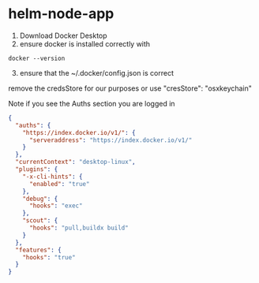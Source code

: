 # helm-node-app


1. Download Docker Desktop
2. ensure docker is installed correctly with

```docker --version ```

3. ensure that the ~/.docker/config.json is correct

remove the credsStore for our purposes or use "cresStore": "osxkeychain"

Note if you see the Auths section you are logged in

```JSON
{
  "auths": {
    "https://index.docker.io/v1/": {
      "serveraddress": "https://index.docker.io/v1/"
    }
  },
  "currentContext": "desktop-linux",
  "plugins": {
    "-x-cli-hints": {
      "enabled": "true"
    },
    "debug": {
      "hooks": "exec"
    },
    "scout": {
      "hooks": "pull,buildx build"
    }
  },
  "features": {
    "hooks": "true"
  }
}
```